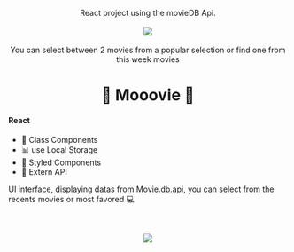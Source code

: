 <p align="center">
  React project using the movieDB Api. 
  <br><br>
  <img src="/public/git/moovie-intro.gif">
  <br><br>
  You can select between 2 movies from a popular selection or find one from this week movies
</p>

<h1 align="center">
    🍿 Mooovie 🚀   
</h1>


#### React
 
  - 🎣 Class Components 
  - 📊 use Local Storage
  - 💅 Styled Components
  - 💾 Extern API
  
  UI interface, displaying datas from Movie.db.api, you can select from the recents movies or most favored 💻

<p align="center">
  <br><br>
  <img src="/public/git/piewars.gif">
  <br><br>
</p>
